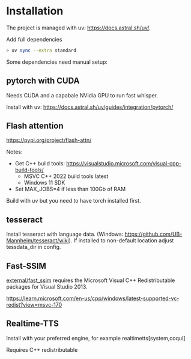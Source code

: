 # Installation

The project is managed with uv: https://docs.astral.sh/uv/. 

Add full dependencies
```sh
> uv sync --extra standard
```

Some dependencies need manual setup:

## pytorch with CUDA

Needs CUDA and a capabale NVidia GPU to run fast whisper.

Install with uv: https://docs.astral.sh/uv/guides/integration/pytorch/

## Flash attention

https://pypi.org/project/flash-attn/

Notes: 
- Get C++ build tools: https://visualstudio.microsoft.com/visual-cpp-build-tools/
  - MSVC C++ 2022 build tools latest
  - Windows 11 SDK
- Set MAX_JOBS=4 if less than 100Gb of RAM

Build with uv but you need to have torch installed first. 

## tesseract

Install tesseract with language data. (Windows: https://github.com/UB-Mannheim/tesseract/wiki).
If installed to non-default location adjust tessdata_dir in config.

## Fast-SSIM 

[external/fast_ssim](external/fast_ssim) requires the Microsoft Visual C++ Redistributable packages for Visual Studio 2013.

https://learn.microsoft.com/en-us/cpp/windows/latest-supported-vc-redist?view=msvc-170

## Realtime-TTS

Install with your preferred engine, for example realtimetts[system,coqui]

Requires C++ redistributable
